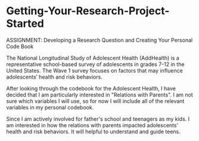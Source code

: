 # Getting-Your-Research-Project-Started
ASSIGNMENT: Developing a Research Question and Creating Your Personal Code Book

The National Longitudinal Study of Adolescent Health (AddHealth) is a representative school-based survey of adolescents in grades 7-12 in the United States. The Wave 1 survey focuses on factors that may influence adolescents’ health and risk behaviors.

After looking through the codebook for the Adolescent Health, I have decided that I am particularly interested in "Relations with Parents". I am not sure which variables I will use, so for now I will include all of the relevant variables in my personal codebook.

Since I am actively involved for father's school and teenagers as my kids. I am interested in how the relations with parents impacted adolescents' health and risk behaviors. It will helpful to understand and guide teens. 
